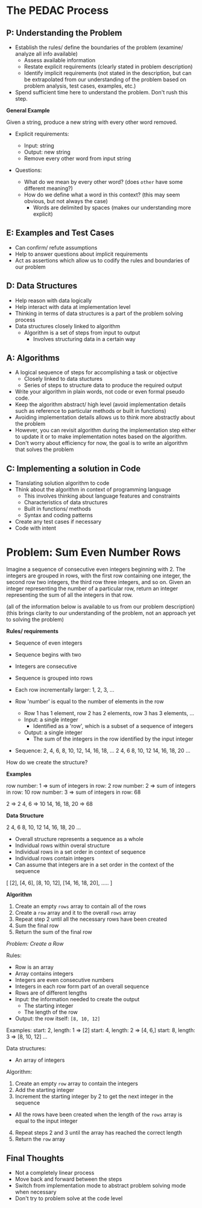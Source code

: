 # The PEDAC Process

## P: Understanding the Problem

- Establish the rules/ define the boundaries of the problem (examine/ analyze all info available)
  - Assess available information
  - Restate explicit requirements (clearly stated in problem description)
  - Identify implicit requirements (not stated in the description, but can be extrapolated from our understanding
of the problem based on problem analysis, test cases, examples, etc.)
- Spend sufficient time here to understand the problem. Don't rush this step.

**General Example**

Given a string, produce a new string with every other word removed.

- Explicit requirements:
  - Input: string
  - Output: new string
  - Remove every other word from input string

- Questions:
  - What do we mean by every other word? (does `other` have some different meaning?)
  - How do we define what a word in this context? (this may seem obvious, but not always the case)
    - Words are delimited by spaces (makes our understanding more explicit)


## E: Examples and Test Cases

- Can confirm/ refute assumptions
- Help to answer questions about implicit requirements
- Act as assertions which allow us to codify the rules and boundaries of our problem

## D: Data Structures

- Help reason with data logically
- Help interact with data at implementation level
- Thinking in terms of data structures is a part of the problem solving process
- Data structures closely linked to algorithm
    - Algorithm is a set of steps from input to output
      - Involves structuring data in a certain way

## A: Algorithms

- A logical sequence of steps for accomplishing a task or objective
  - Closely linked to data stuctures
  - Series of steps to structure data to produce the required output
- Write your algorithm in plain words, not code or even formal pseudo code.
- Keep the algorithm abstract/ high level (avoid implementation details such as reference to
particular methods or built in functions)
- Avoiding implementation details allows us to think more abstractly about the problem
- However, you can revisit algorithm during the implementation step either to update it or to make
implementation notes based on the algorithm.
- Don't worry about efficiency for now, the goal is to write an algorithm that solves the problem


## C: Implementing a solution in Code

- Translating solution algorithm to code
- Think about the algorithm in context of programming language
  - This involves thinking about language features and constraints
  - Characteristics of data structures
  - Built in functions/ methods
  - Syntax and coding patterns
- Create any test cases if necessary
- Code with intent

# Problem: Sum Even Number Rows

Imagine a sequence of consecutive even integers beginning with 2. The integers are grouped in rows,
with the first row containing one integer, the second row two integers, the third row three integers,
and so on. Given an integer representing the number of a particular row, return an integer 
representing the sum of all the integers in that row.

(all of the information below is available to us from our problem description)
(this brings clarity to our understanding of the problem, not an approach yet to solving the problem)

**Rules/ requirements**
- Sequence of even integers
- Sequence begins with two
- Integers are consecutive
- Sequence is grouped into rows
- Each row incrementally larger: 1, 2, 3, ...
- Row 'number' is equal to the number of elements in the row
  - Row 1 has 1 element, row 2 has 2 elements, row 3 has 3 elements, ...
  - Input: a single integer
    - Identified as a 'row', which is a subset of a sequence of integers
  - Output: a single integer
    - The sum of the integers in the row identified by the input integer

- Sequence:
2, 4, 6, 8, 10, 12, 14, 16, 18, ...
2
4, 6
8, 10, 12
14, 16, 18, 20
...

How do we create the structure?

**Examples**

row number: 1 => sum of integers in row: 2
row number: 2 =>  sum of integers in row: 10
row number: 3 => sum of integers in row: 68

2 => 2
4, 6 => 10
14, 16, 18, 20 => 68

**Data Structure**

2
4, 6
8, 10, 12
14, 16, 18, 20
...

- Overall structure represents a sequence as a whole
- Individual rows within overal structure
- Individual rows in a set order in context of sequence
- Individual rows contain integers
- Can assume that integers are in a set order in the context of the sequence

[
  [2],
  [4, 6],
  [8, 10, 12],
  [14, 16, 18, 20],
  .....
]

**Algorithm**

1. Create an empty `rows` array to contain all of the rows
2. Create a `row` array and it to the overall `rows` array
3. Repeat step 2 until all the necessary rows have been created
4. Sum the final row
5. Return the sum of the final row

*Problem: Create a Row*

Rules:
- Row is an array
- Array contains integers
- Integers are even consecutive numbers
- Integers in each row form part of an overall sequence
- Rows are of different lengths
- Input: the information needed to create the output
    - The starting integer
    - The length of the row
- Output: the row itself: `[8, 10, 12]`

Examples:
start: 2, length: 1 => [2]
start: 4, length: 2 => [4, 6,]
start: 8, length: 3 => [8, 10, 12]
...

Data structures:
- An array of integers

Algorithm:
1. Create an empty `row` array to contain the integers
2. Add the starting integer
3. Increment the starting integer by 2 to get the next integer in the sequence
  - All the rows have been created when the length of the `rows` array is equal to the input integer
4. Repeat steps 2 and 3 until the array has reached the correct length
5. Return the `row` array

## Final Thoughts

- Not a completely linear process
- Move back and forward between the steps
- Switch from implementation mode to abstract problem solving mode when necessary
- Don't try to problem solve at the code level